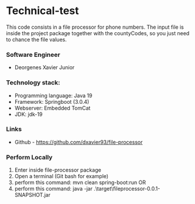 # Technical-test
This code consists in a file processor for phone numbers.
The input file is inside the project package together with the countyCodes, 
so you just need to chance the file values.

### Software Engineer
- Deorgenes Xavier Junior

### Technology stack:
- Programming language: Java 19
- Framework: Springboot (3.0.4)
- Webserver: Embedded TomCat
- JDK: jdk-19

### Links
- Github - https://github.com/dxavier93/file-processor

### Perform Locally

1. Enter inside file-processor package
2. Open a terminal (Git bash for example)
3. perform this command: mvn clean spring-boot:run OR
3. perform this command: java -jar .\target\fileprocessor-0.0.1-SNAPSHOT.jar
